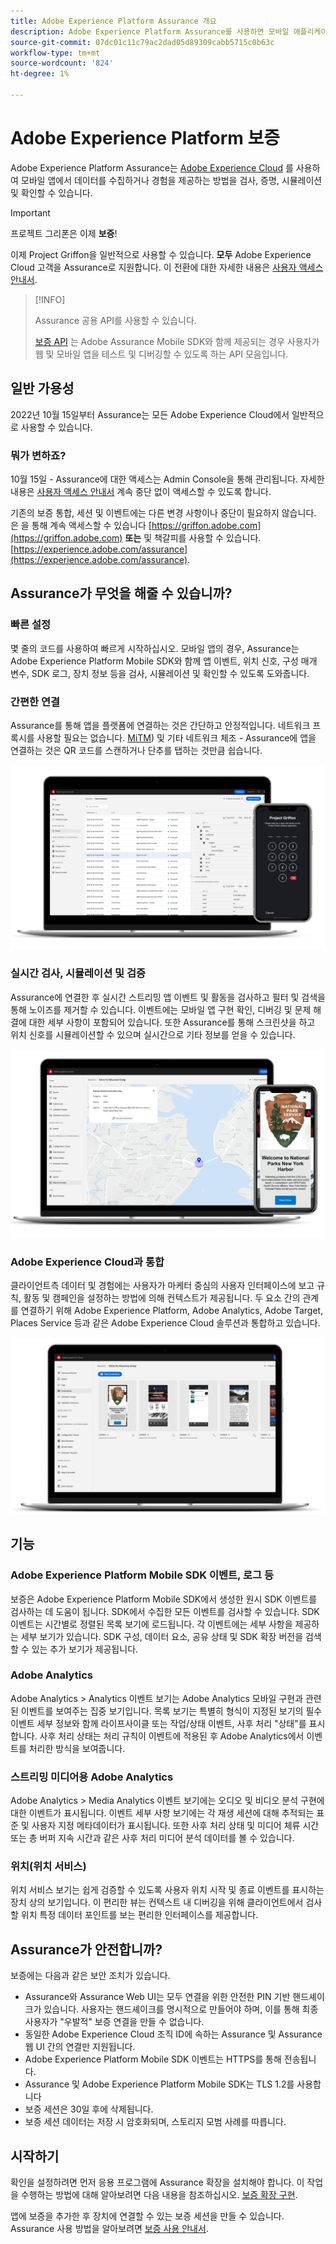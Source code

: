 ```yaml
---
title: Adobe Experience Platform Assurance 개요
description: Adobe Experience Platform Assurance를 사용하면 모바일 애플리케이션 내에서 데이터를 수집하거나 경험을 제공하는 방법을 검사, 증명, 시뮬레이션 및 확인할 수 있습니다.
source-git-commit: 07dc01c11c79ac2dad05d89309cabb5715c0b63c
workflow-type: tm+mt
source-wordcount: '824'
ht-degree: 1%

---
```



# Adobe Experience Platform 보증

Adobe Experience Platform Assurance는 [Adobe Experience Cloud](https://www.adobe.com/kr/experience-cloud.html) 를 사용하여 모바일 앱에서 데이터를 수집하거나 경험을 제공하는 방법을 검사, 증명, 시뮬레이션 및 확인할 수 있습니다.

>[!IMPORTANT]
>
> 프로젝트 그리폰은 이제 **보증**!
>
> 이제 Project Griffon을 일반적으로 사용할 수 있습니다. **모두** Adobe Experience Cloud 고객을 Assurance로 지원합니다. 이 전환에 대한 자세한 내용은 [사용자 액세스 안내서](./user-access.md).

>[!INFO]
>
>Assurance 공용 API를 사용할 수 있습니다.
>
>[보증 API](https://developer.adobe.com/adobe-assurance-public-apis/) 는 Adobe Assurance Mobile SDK와 함께 제공되는 경우 사용자가 웹 및 모바일 앱을 테스트 및 디버깅할 수 있도록 하는 API 모음입니다.

## 일반 가용성

2022년 10월 15일부터 Assurance는 모든 Adobe Experience Cloud에서 일반적으로 사용할 수 있습니다.

### 뭐가 변하죠?

10월 15일 - Assurance에 대한 액세스는 Admin Console을 통해 관리됩니다. 자세한 내용은 [사용자 액세스 안내서](./user-access.md) 계속 중단 없이 액세스할 수 있도록 합니다.

기존의 보증 통합, 세션 및 이벤트에는 다른 변경 사항이나 중단이 필요하지 않습니다. 은 을 통해 계속 액세스할 수 있습니다 [https://griffon.adobe.com](https://griffon.adobe.com) **또는** 및 책갈피를 사용할 수 있습니다. [https://experience.adobe.com/assurance](https://experience.adobe.com/assurance).

## Assurance가 무엇을 해줄 수 있습니까?

### 빠른 설정

몇 줄의 코드를 사용하여 빠르게 시작하십시오. 모바일 앱의 경우, Assurance는 Adobe Experience Platform Mobile SDK와 함께 앱 이벤트, 위치 신호, 구성 매개 변수, SDK 로그, 장치 정보 등을 검사, 시뮬레이션 및 확인할 수 있도록 도와줍니다.

### 간편한 연결

Assurance를 통해 앱을 플랫폼에 연결하는 것은 간단하고 안정적입니다. 네트워크 프록시를 사용할 필요는 없습니다. [MiTM](https://en.wikipedia.org/wiki/Man-in-the-middle_attack)) 및 기타 네트워크 체조 - Assurance에 앱을 연결하는 것은 QR 코드를 스캔하거나 단추를 탭하는 것만큼 쉽습니다.

![](./images/index/no-hassle-connection.png)

### 실시간 검사, 시뮬레이션 및 검증

Assurance에 연결한 후 실시간 스트리밍 앱 이벤트 및 활동을 검사하고 필터 및 검색을 통해 노이즈를 제거할 수 있습니다. 이벤트에는 모바일 앱 구현 확인, 디버깅 및 문제 해결에 대한 세부 사항이 포함되어 있습니다. 또한 Assurance를 통해 스크린샷을 하고 위치 신호를 시뮬레이션할 수 있으며 실시간으로 기타 정보를 얻을 수 있습니다.

![](./images/index/real-time-insepction.png)

### Adobe Experience Cloud과 통합

클라이언트측 데이터 및 경험에는 사용자가 마케터 중심의 사용자 인터페이스에 보고 규칙, 활동 및 캠페인을 설정하는 방법에 의해 컨텍스트가 제공됩니다. 두 요소 간의 관계를 연결하기 위해 Adobe Experience Platform, Adobe Analytics, Adobe Target, Places Service 등과 같은 Adobe Experience Cloud 솔루션과 통합하고 있습니다.

![](./images/index/integration.png)

## 기능

### Adobe Experience Platform Mobile SDK 이벤트, 로그 등

보증은 Adobe Experience Platform Mobile SDK에서 생성한 원시 SDK 이벤트를 검사하는 데 도움이 됩니다. SDK에서 수집한 모든 이벤트를 검사할 수 있습니다. SDK 이벤트는 시간별로 정렬된 목록 보기에 로드됩니다. 각 이벤트에는 세부 사항을 제공하는 세부 보기가 있습니다. SDK 구성, 데이터 요소, 공유 상태 및 SDK 확장 버전을 검색할 수 있는 추가 보기가 제공됩니다.

### Adobe Analytics

Adobe Analytics > Analytics 이벤트 보기는 Adobe Analytics 모바일 구현과 관련된 이벤트를 보여주는 집중 보기입니다. 목록 보기는 특별히 형식이 지정된 보기의 필수 이벤트 세부 정보와 함께 라이프사이클 또는 작업/상태 이벤트, 사후 처리 &quot;상태&quot;를 표시합니다. 사후 처리 상태는 처리 규칙이 이벤트에 적용된 후 Adobe Analytics에서 이벤트를 처리한 방식을 보여줍니다.

### 스트리밍 미디어용 Adobe Analytics

Adobe Analytics > Media Analytics 이벤트 보기에는 오디오 및 비디오 분석 구현에 대한 이벤트가 표시됩니다. 이벤트 세부 사항 보기에는 각 재생 세션에 대해 추적되는 표준 및 사용자 지정 메타데이터가 표시됩니다. 또한 사후 처리 상태 및 미디어 체류 시간 또는 총 버퍼 지속 시간과 같은 사후 처리 미디어 분석 데이터를 볼 수 있습니다.

### 위치(위치 서비스)

위치 서비스 보기는 쉽게 검증할 수 있도록 사용자 위치 시작 및 종료 이벤트를 표시하는 장치 상의 보기입니다. 이 편리한 뷰는 컨텍스트 내 디버깅을 위해 클라이언트에서 검사할 위치 특정 데이터 포인트를 보는 편리한 인터페이스를 제공합니다.

## Assurance가 안전합니까?

보증에는 다음과 같은 보안 조치가 있습니다.

* Assurance와 Assurance Web UI는 모두 연결을 위한 안전한 PIN 기반 핸드셰이크가 있습니다. 사용자는 핸드셰이크를 명시적으로 만들어야 하며, 이를 통해 최종 사용자가 &quot;우발적&quot; 보증 연결을 만들 수 없습니다.
* 동일한 Adobe Experience Cloud 조직 ID에 속하는 Assurance 및 Assurance 웹 UI 간의 연결만 지원됩니다.
* Adobe Experience Platform Mobile SDK 이벤트는 HTTPS를 통해 전송됩니다.
* Assurance 및 Adobe Experience Platform Mobile SDK는 TLS 1.2를 사용합니다
* 보증 세션은 30일 후에 삭제됩니다.
* 보증 세션 데이터는 저장 시 암호화되며, 스토리지 모범 사례를 따릅니다.

## 시작하기

확인을 설정하려면 먼저 응용 프로그램에 Assurance 확장을 설치해야 합니다. 이 작업을 수행하는 방법에 대해 알아보려면 다음 내용을 참조하십시오. [보증 확장 구현](https://developer.adobe.com/client-sdks/documentation/platform-assurance-sdk/#add-the-aep-assurance-extension-to-your-app).

앱에 보증을 추가한 후 장치에 연결할 수 있는 보증 세션을 만들 수 있습니다. Assurance 사용 방법을 알아보려면 [보증 사용 안내서](./tutorials/using-assurance.md).
